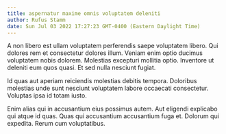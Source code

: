 ```yaml
---
title: aspernatur maxime omnis voluptatem deleniti
author: Rufus Stamm
date: Sun Jul 03 2022 17:27:23 GMT-0400 (Eastern Daylight Time)
---
```

A non libero est ullam voluptatem perferendis saepe voluptatem libero. Qui dolores rem et consectetur dolores illum. Veniam enim optio ducimus voluptatem nobis dolorem. Molestias excepturi mollitia optio. Inventore ut deleniti eum quos quasi. Et sed nulla nesciunt fugiat.

 Id quas aut aperiam reiciendis molestias debitis tempora. Doloribus molestias unde sunt nesciunt voluptatem labore occaecati consectetur. Voluptas ipsa id totam iusto.

 Enim alias qui in accusantium eius possimus autem. Aut eligendi explicabo qui atque id quas. Quas qui accusantium accusantium fuga et. Dolorum qui expedita. Rerum cum voluptatibus.